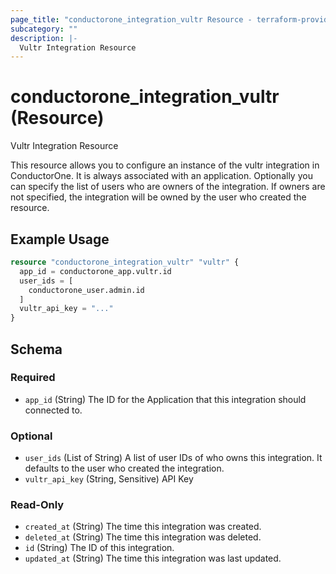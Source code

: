```yaml
---
page_title: "conductorone_integration_vultr Resource - terraform-provider-conductorone"
subcategory: ""
description: |-
  Vultr Integration Resource
---
```


# conductorone_integration_vultr (Resource)

Vultr Integration Resource

This resource allows you to configure an instance of the vultr integration in ConductorOne.
It is always associated with an application. Optionally you can specify the list of users who are owners of the integration.
If owners are not specified, the integration will be owned by the user who created the resource.

## Example Usage

```terraform
resource "conductorone_integration_vultr" "vultr" {
  app_id = conductorone_app.vultr.id
  user_ids = [
    conductorone_user.admin.id
  ]
  vultr_api_key = "..."
}
```

<!-- schema generated by tfplugindocs -->
## Schema

### Required

- `app_id` (String) The ID for the Application that this integration should connected to.

### Optional

- `user_ids` (List of String) A list of user IDs of who owns this integration. It defaults to the user who created the integration.
- `vultr_api_key` (String, Sensitive) API Key

### Read-Only

- `created_at` (String) The time this integration was created.
- `deleted_at` (String) The time this integration was deleted.
- `id` (String) The ID of this integration.
- `updated_at` (String) The time this integration was last updated.
